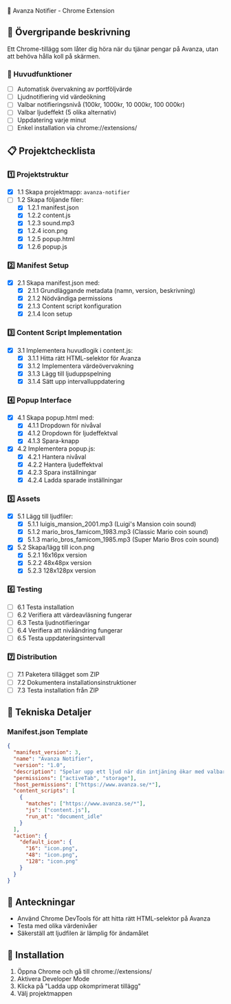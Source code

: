 📢 Avanza Notifier - Chrome Extension

## 📌 Övergripande beskrivning
Ett Chrome-tillägg som låter dig höra när du tjänar pengar på Avanza, utan att behöva hålla koll på skärmen.

### 🎯 Huvudfunktioner
- [ ] Automatisk övervakning av portföljvärde
- [ ] Ljudnotifiering vid värdeökning
- [ ] Valbar notifieringsnivå (100kr, 1000kr, 10 000kr, 100 000kr)
- [ ] Valbar ljudeffekt (5 olika alternativ)
- [ ] Uppdatering varje minut
- [ ] Enkel installation via chrome://extensions/

## 📋 Projektchecklista

### 1️⃣ Projektstruktur
- [x] 1.1 Skapa projektmapp: `avanza-notifier`
- [ ] 1.2 Skapa följande filer:
  - [x] 1.2.1 manifest.json
  - [x] 1.2.2 content.js
  - [x] 1.2.3 sound.mp3
  - [x] 1.2.4 icon.png
  - [x] 1.2.5 popup.html
  - [x] 1.2.6 popup.js

### 2️⃣ Manifest Setup
- [x] 2.1 Skapa manifest.json med:
  - [x] 2.1.1 Grundläggande metadata (namn, version, beskrivning)
  - [x] 2.1.2 Nödvändiga permissions
  - [x] 2.1.3 Content script konfiguration
  - [x] 2.1.4 Icon setup

### 3️⃣ Content Script Implementation
- [x] 3.1 Implementera huvudlogik i content.js:
  - [x] 3.1.1 Hitta rätt HTML-selektor för Avanza
  - [x] 3.1.2 Implementera värdeövervakning
  - [x] 3.1.3 Lägg till ljuduppspelning
  - [x] 3.1.4 Sätt upp intervalluppdatering

### 4️⃣ Popup Interface
- [x] 4.1 Skapa popup.html med:
  - [x] 4.1.1 Dropdown för nivåval
  - [x] 4.1.2 Dropdown för ljudeffektval
  - [x] 4.1.3 Spara-knapp
- [x] 4.2 Implementera popup.js:
  - [x] 4.2.1 Hantera nivåval
  - [x] 4.2.2 Hantera ljudeffektval
  - [x] 4.2.3 Spara inställningar
  - [x] 4.2.4 Ladda sparade inställningar

### 5️⃣ Assets
- [x] 5.1 Lägg till ljudfiler:
  - [x] 5.1.1 luigis_mansion_2001.mp3 (Luigi's Mansion coin sound)
  - [x] 5.1.2 mario_bros_famicom_1983.mp3 (Classic Mario coin sound)
  - [x] 5.1.3 mario_bros_famicom_1985.mp3 (Super Mario Bros coin sound)
- [x] 5.2 Skapa/lägg till icon.png
  - [x] 5.2.1 16x16px version
  - [x] 5.2.2 48x48px version
  - [x] 5.2.3 128x128px version

### 6️⃣ Testing
- [ ] 6.1 Testa installation
- [ ] 6.2 Verifiera att värdeavläsning fungerar
- [ ] 6.3 Testa ljudnotifieringar
- [ ] 6.4 Verifiera att nivåändring fungerar
- [ ] 6.5 Testa uppdateringsintervall

### 7️⃣ Distribution
- [ ] 7.1 Paketera tillägget som ZIP
- [ ] 7.2 Dokumentera installationsinstruktioner
- [ ] 7.3 Testa installation från ZIP

## 🔧 Tekniska Detaljer

### Manifest.json Template
```json
{
  "manifest_version": 3,
  "name": "Avanza Notifier",
  "version": "1.0",
  "description": "Spelar upp ett ljud när din intjäning ökar med valbart belopp.",
  "permissions": ["activeTab", "storage"],
  "host_permissions": ["https://www.avanza.se/*"],
  "content_scripts": [
    {
      "matches": ["https://www.avanza.se/*"],
      "js": ["content.js"],
      "run_at": "document_idle"
    }
  ],
  "action": {
    "default_icon": {
      "16": "icon.png",
      "48": "icon.png",
      "128": "icon.png"
    }
  }
}
```

## 📝 Anteckningar
- Använd Chrome DevTools för att hitta rätt HTML-selektor på Avanza
- Testa med olika värdenivåer
- Säkerställ att ljudfilen är lämplig för ändamålet

## 🚀 Installation
1. Öppna Chrome och gå till chrome://extensions/
2. Aktivera Developer Mode
3. Klicka på "Ladda upp okomprimerat tillägg"
4. Välj projektmappen